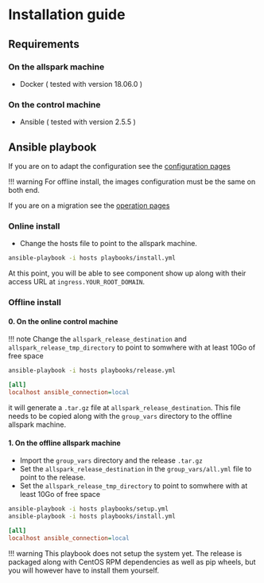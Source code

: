 # Installation guide

## Requirements

### On the allspark machine
- Docker ( tested with version 18.06.0 )

### On the control machine
- Ansible ( tested with version 2.5.5 )

## Ansible playbook

If you are on to adapt the configuration see the [configuration pages](/configuration.md)

!!! warning
    For offline install, the images configuration must be the same on both end.

If you are on a migration see the [operation pages](/operation.md)

### Online install

- Change the hosts file to point to the allspark machine.

```bash
ansible-playbook -i hosts playbooks/install.yml
```

At this point, you will be able to see component show up along with their access URL
at `ingress.YOUR_ROOT_DOMAIN`.

### Offline install
#### 0. On the online control machine

!!! note
    Change the `allspark_release_destination` and `allspark_release_tmp_directory` to point to somwhere with at least 10Go of free space

```bash tab="Bash"
ansible-playbook -i hosts playbooks/release.yml
```

```ini tab="hosts"
[all]
localhost ansible_connection=local
```

it will generate a `.tar.gz` file at `allspark_release_destination`.
This file needs to be copied along with the `group_vars`
directory to the offline allspark machine.

#### 1. On the offline allspark machine

- Import the `group_vars` directory and the release `.tar.gz`
- Set the `allspark_release_destination` in the `group_vars/all.yml` file to point to the release.
- Set the `allspark_release_tmp_directory` to point to somwhere with at least 10Go of free space

```bash tab="Bash"
ansible-playbook -i hosts playbooks/setup.yml
ansible-playbook -i hosts playbooks/install.yml
```

```ini tab="hosts"
[all]
localhost ansible_connection=local
```

!!! warning
    This playbook does not setup the system yet. The release is packaged along with
    CentOS RPM dependencies as well as pip wheels, but you will however have to install them yourself.
